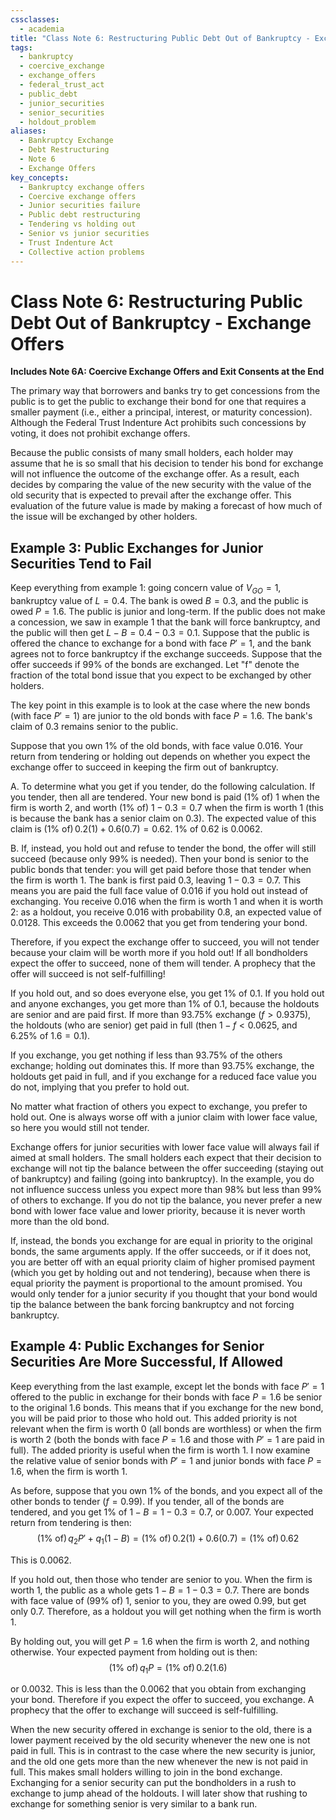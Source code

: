 ```yaml
---
cssclasses:
  - academia
title: "Class Note 6: Restructuring Public Debt Out of Bankruptcy - Exchange Offers"
tags:
  - bankruptcy
  - coercive_exchange
  - exchange_offers
  - federal_trust_act
  - public_debt
  - junior_securities
  - senior_securities
  - holdout_problem
aliases:
  - Bankruptcy Exchange
  - Debt Restructuring
  - Note 6
  - Exchange Offers
key_concepts:
  - Bankruptcy exchange offers
  - Coercive exchange offers
  - Junior securities failure
  - Public debt restructuring
  - Tendering vs holding out
  - Senior vs junior securities
  - Trust Indenture Act
  - Collective action problems
---
```


# Class Note 6: Restructuring Public Debt Out of Bankruptcy - Exchange Offers

**Includes Note 6A: Coercive Exchange Offers and Exit Consents at the End**

The primary way that borrowers and banks try to get concessions from the public is to get the public to exchange their bond for one that requires a smaller payment (i.e., either a principal, interest, or maturity concession). Although the Federal Trust Indenture Act prohibits such concessions by voting, it does not prohibit exchange offers.

Because the public consists of many small holders,  each holder may assume that he is so small that his decision to tender his bond for exchange will not influence the outcome of the exchange offer. As a result,  each decides by comparing the value of the new security with the value of the old security that is expected to prevail after the exchange offer. This evaluation of the future value is made by making a forecast of how much of the issue will be exchanged by other holders.

## Example 3: Public Exchanges for Junior Securities Tend to Fail

Keep everything from example 1: going concern value of $V_{GO}=1$, bankruptcy value of $L=0.4$. The bank is owed $B=0.3$, and the public is owed $P=1.6$. The public is junior and long-term. If the public does not make a concession, we saw in example 1 that the bank will force bankruptcy, and the public will then get $L-B=0.4-0.3=0.1$. Suppose that the public is offered the chance to exchange for a bond with face $P'=1$, and the bank agrees not to force bankruptcy if the exchange succeeds. Suppose that the offer succeeds if 99% of the bonds are exchanged. Let "f" denote the fraction of the total bond issue that you expect to be exchanged by other holders.

The key point in this example is to look at the case where the new bonds (with face $P'=1$) are junior to the old bonds with face $P=1.6$. The bank's claim of 0.3 remains senior to the public.

Suppose that you own 1% of the old bonds, with face value 0.016. Your return from tendering or holding out depends on whether you expect the exchange offer to succeed in keeping the firm out of bankruptcy.

[^1]: **Suppose that you expect the offer to succeed**, for example, because every other holder tenders, and $f=0.99$. You choose between tendering and "holding out" by not tendering.

   A. To determine what you get if you tender, do the following calculation. If you tender, then all are tendered. Your new bond is paid (1% of) 1 when the firm is worth 2, and worth (1% of) $1-0.3=0.7$ when the firm is worth 1 (this is because the bank has a senior claim on 0.3). The expected value of this claim is $(1\% \text{ of}) \, 0.2(1) + 0.6(0.7) = 0.62$. 1% of 0.62 is 0.0062.

   B. If, instead, you hold out and refuse to tender the bond, the offer will still succeed (because only 99% is needed). Then your bond is senior to the public bonds that tender: you will get paid before those that tender when the firm is worth 1. The bank is first paid 0.3, leaving $1-0.3=0.7$. This means you are paid the full face value of 0.016 if you hold out instead of exchanging. You receive 0.016 when the firm is worth 1 and when it is worth 2: as a holdout, you receive 0.016 with probability 0.8, an expected value of 0.0128. This exceeds the 0.0062 that you get from tendering your bond.

   Therefore, if you expect the exchange offer to succeed, you will not tender because your claim will be worth more if you hold out! If all bondholders expect the offer to succeed, none of them will tender. A prophecy that the offer will succeed is not self-fulfilling!

[^1]: **Consider the case where you expect the exchange offer to fail** (less than 98% of bonds exchanged: $f < 0.98$). If the offer fails, the bank will force bankruptcy. The firm will then be worth $L=0.4$. After the bank is paid its 0.3, there remains 0.1 to be divided among the public.

   If you hold out, and so does everyone else, you get 1% of 0.1. If you hold out and anyone exchanges, you get more than 1% of 0.1, because the holdouts are senior and are paid first. If more than 93.75% exchange ($f > 0.9375$), the holdouts (who are senior) get paid in full (then $1-f<0.0625$, and $6.25\%$ of $1.6 = 0.1$).

   If you exchange, you get nothing if less than 93.75% of the others exchange; holding out dominates this. If more than 93.75% exchange, the holdouts get paid in full, and if you exchange for a reduced face value you do not, implying that you prefer to hold out.

No matter what fraction of others you expect to exchange, you prefer to hold out. One is always worse off with a junior claim with lower face value, so here you would still not tender.

Exchange offers for junior securities with lower face value will always fail if aimed at small holders. The small holders each expect that their decision to exchange will not tip the balance between the offer succeeding (staying out of bankruptcy) and failing (going into bankruptcy). In the example,  you do not influence success unless you expect more than 98% but less than 99% of others to exchange. If you do not tip the balance,  you never prefer a new bond with lower face value and lower priority,  because it is never worth more than the old bond.

If,  instead,  the bonds you exchange for are equal in priority to the original bonds,  the same arguments apply. If the offer succeeds,  or if it does not,  you are better off with an equal priority claim of higher promised payment (which you get by holding out and not tendering),  because when there is equal priority the payment is proportional to the amount promised. You would only tender for a junior security if you thought that your bond would tip the balance between the bank forcing bankruptcy and not forcing bankruptcy.

## Example 4: Public Exchanges for Senior Securities Are More Successful,  If Allowed

Keep everything from the last example, except let the bonds with face $P'=1$ offered to the public in exchange for their bonds with face $P=1.6$ be senior to the original 1.6 bonds. This means that if you exchange for the new bond, you will be paid prior to those who hold out. This added priority is not relevant when the firm is worth 0 (all bonds are worthless) or when the firm is worth 2 (both the bonds with face $P=1.6$ and those with $P'=1$ are paid in full). The added priority is useful when the firm is worth 1. I now examine the relative value of senior bonds with $P'=1$ and junior bonds with face $P=1.6$,  when the firm is worth 1.

As before, suppose that you own 1% of the bonds, and you expect all of the other bonds to tender ($f=0.99$). If you tender, all of the bonds are tendered, and you get 1% of $1-B=1-0.3=0.7$, or 0.007. Your expected return from tendering is then:
$$ (1\% \text{ of}) \, q_2 P' + q_1 (1 - B) = (1\% \text{ of}) \, 0.2(1) + 0.6(0.7) = (1\% \text{ of}) \, 0.62 $$

This is 0.0062.

If you hold out, then those who tender are senior to you. When the firm is worth 1, the public as a whole gets $1-B=1-0.3=0.7$. There are bonds with face value of (99% of) 1, senior to you, they are owed 0.99, but get only 0.7. Therefore, as a holdout you will get nothing when the firm is worth 1.

By holding out, you will get $P=1.6$ when the firm is worth 2, and nothing otherwise. Your expected payment from holding out is then:
$$ (1\% \text{ of}) \, q_1 P = (1\% \text{ of}) \, 0.2(1.6) $$

or 0.0032. This is less than the 0.0062 that you obtain from exchanging your bond. Therefore if you expect the offer to succeed, you exchange. A prophecy that the offer to exchange will succeed is self-fulfilling.


When the new security offered in exchange is senior to the old, there is a lower payment received by the old security whenever the new one is not paid in full. This is in contrast to the case where the new security is junior, and the old one gets more than the new whenever the new is not paid in full. This makes small holders willing to join in the bond exchange. Exchanging for a senior security can put the bondholders in a rush to exchange to jump ahead of the holdouts. I will later show that rushing to exchange for something senior is very similar to a bank run.
